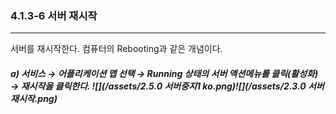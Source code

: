 ### 4.1.3-6 서버 재시작

---

서버를 재시작한다. 컴퓨터의 Rebooting과 같은 개념이다.

##### a\) 서비스 → 어플리케이션 맵 선택 → Running 상태의 서버 액션메뉴를 클릭\(활성화\) → 재시작을 클릭한다. ![](/assets/2.5.0 서버중지1 ko.png)![](/assets/2.3.0 서버 재시작.png)




